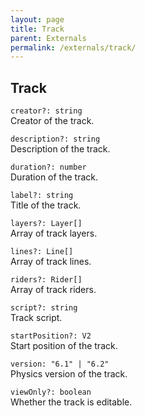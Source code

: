 ```yaml
---
layout: page
title: Track
parent: Externals
permalink: /externals/track/
---
```


## Track

`creator?: string`\
Creator of the track.

`description?: string`\
Description of the track.

`duration?: number`\
Duration of the track.

`label?: string`\
Title of the track.

`layers?: Layer[]`\
Array of track layers.

`lines?: Line[]`\
Array of track lines.

`riders?: Rider[]`\
Array of track riders.

`script?: string`\
Track script.

`startPosition?: V2`\
Start position of the track.

`version: "6.1" | "6.2"`\
Physics version of the track.

`viewOnly?: boolean`\
Whether the track is editable.
